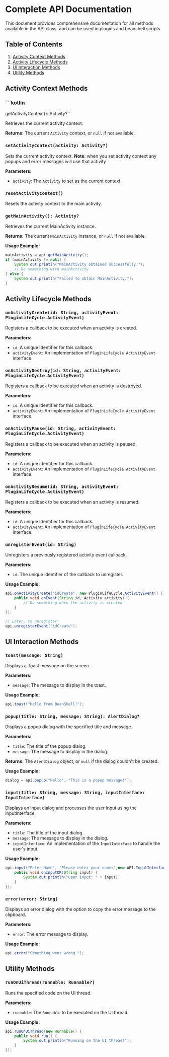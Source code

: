 # Complete API Documentation

This document provides comprehensive documentation for all methods available in the API class. and can be used in plugins and beanshell scripts

## Table of Contents

1. [Activity Context Methods](#activity-context-methods)
2. [Activity Lifecycle Methods](#activity-lifecycle-methods)
3. [UI Interaction Methods](#ui-interaction-methods)
4. [Utility Methods](#utility-methods)

## Activity Context Methods

### ```kotlin
getActivityContext(): Activity?```

Retrieves the current activity context.

**Returns:** The current `Activity` context, or `null` if not available.

### `setActivityContext(activity: Activity?)`

Sets the current activity context.
**Note**: when you set activity context any popups and error messages will use that activity

**Parameters:**
- `activity`: The `Activity` to set as the current context.

### `resetActivityContext()`

Resets the activity context to the main activity.

### `getMainActivity(): Activity?`

Retrieves the current MainActivity instance.

**Returns:** The current `MainActivity` instance, or `null` if not available.

**Usage Example:**
```java
mainActivity = api.getMainActivity();
if (mainActivity != null) {
    System.out.println("MainActivity obtained successfully.");
    // Do something with mainActivity
} else {
    System.out.println("Failed to obtain MainActivity.");
}
```

## Activity Lifecycle Methods

### `onActivityCreate(id: String, activityEvent: PluginLifeCycle.ActivityEvent)`

Registers a callback to be executed when an activity is created.

**Parameters:**
- `id`: A unique identifier for this callback.
- `activityEvent`: An implementation of `PluginLifeCycle.ActivityEvent` interface.

### `onActivityDestroy(id: String, activityEvent: PluginLifeCycle.ActivityEvent)`

Registers a callback to be executed when an activity is destroyed.

**Parameters:**
- `id`: A unique identifier for this callback.
- `activityEvent`: An implementation of `PluginLifeCycle.ActivityEvent` interface.

### `onActivityPause(id: String, activityEvent: PluginLifeCycle.ActivityEvent)`

Registers a callback to be executed when an activity is paused.

**Parameters:**
- `id`: A unique identifier for this callback.
- `activityEvent`: An implementation of `PluginLifeCycle.ActivityEvent` interface.

### `onActivityResume(id: String, activityEvent: PluginLifeCycle.ActivityEvent)`

Registers a callback to be executed when an activity is resumed.

**Parameters:**
- `id`: A unique identifier for this callback.
- `activityEvent`: An implementation of `PluginLifeCycle.ActivityEvent` interface.

### `unregisterEvent(id: String)`

Unregisters a previously registered activity event callback.

**Parameters:**
- `id`: The unique identifier of the callback to unregister.

**Usage Example:**
```java
api.onActivityCreate("idCreate", new PluginLifeCycle.ActivityEvent() {
    public void onEvent(String id, Activity activity) {
        // Do something when the activity is created
    }
});

// Later, to unregister:
api.unregisterEvent("idCreate");
```

## UI Interaction Methods

### `toast(message: String)`

Displays a Toast message on the screen.

**Parameters:**
- `message`: The message to display in the toast.

**Usage Example:**
```java
api.toast("Hello from BeanShell!");
```

### `popup(title: String, message: String): AlertDialog?`

Displays a popup dialog with the specified title and message.

**Parameters:**
- `title`: The title of the popup dialog.
- `message`: The message to display in the dialog.

**Returns:** The `AlertDialog` object, or `null` if the dialog couldn't be created.

**Usage Example:**
```java
dialog = api.popup("Hello", "This is a popup message!");
```

### `input(title: String, message: String, inputInterface: InputInterface)`

Displays an input dialog and processes the user input using the InputInterface.

**Parameters:**
- `title`: The title of the input dialog.
- `message`: The message to display in the dialog.
- `inputInterface`: An implementation of the `InputInterface` to handle the user's input.

**Usage Example:**
```java
api.input("Enter Name", "Please enter your name:",new API.InputInterface() {
    public void onInputOK(String input) {
        System.out.println("User input: " + input);
    }
});
```

### `error(error: String)`

Displays an error dialog with the option to copy the error message to the clipboard.

**Parameters:**
- `error`: The error message to display.

**Usage Example:**
```java
api.error("Something went wrong.");
```

## Utility Methods

### `runOnUiThread(runnable: Runnable?)`

Runs the specified code on the UI thread.

**Parameters:**
- `runnable`: The `Runnable` to be executed on the UI thread.

**Usage Example:**
```java
api.runOnUiThread(new Runnable() {
    public void run() {
        System.out.println("Running on the UI thread!");
    }
});
```
